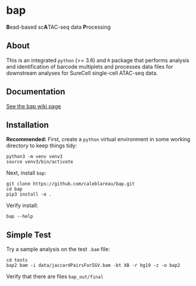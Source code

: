# bap
**B**ead-based sc**A**TAC-seq data **P**rocessing

## About
This is an integrated `python` (>= 3.6) and `R` package that
performs analysis and identification of barcode multiplets and processes
data files for downstream analyses for SureCell single-cell ATAC-seq data. 

## Documentation

[See the bap wiki page](documentation/aboutQC.md)

## Installation

**Recommended:**
First, create a `python` virtual environment in some working directory to keep things tidy:

```
python3 -m venv venv3
source venv3/bin/activate
```

Next, install `bap`:

```
git clone https://github.com/caleblareau/bap.git
cd bap
pip3 install -e . 
```

Verify install:

```
bap --help
```


## Simple Test

Try a sample analysis on the test `.bam` file:

```
cd tests
bap2 bam -i data/jaccardPairsForIGV.bam -bt XB -r hg19 -z -o bap2
```

Verify that there are files `bap_out/final`

